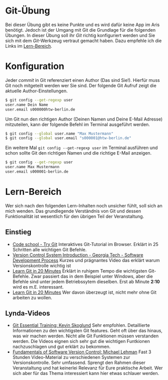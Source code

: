# Git-Übung
Bei dieser Übung gibt es keine Punkte und es wird dafür keine App im Aris benötigt.
Jedoch ist der Umgang mit Git die Grundlage für die folgenden Übungen. In dieser Übung
soll ihr *Git* richtig konfiguriert werden und Sie sich mit dem *Git*-Werkzeug vertraut
gemacht haben. Dazu empfehle ich die Links im [Lern-Bereich](#lern-bereich).

# Konfiguration
Jeder *commit* in Git referenziert einen Author (Das sind Sie!). Hierfür muss Git noch mitgeteilt werden
wer Sie sind. Der folgende Git Aufruf zeigt die aktuelle Author-Einstellungen.

~~~ bash
$ git config --get-regexp user
user.name Dein Name
user.email s000000htw-berlin.de
~~~

Um Git nun den richtigen Author (Deinen Namen und Deine E-Mail Adresse) mitzuteilen, kann der folgende Befehl
im Terminal ausgeführt werden.

~~~ bash
$ git config --global user.name "Max Mustermann"
$ git config --global user.email "s000001@htw-berlin.de"
~~~

Ein weitere Mal `git config --get-regexp user` im Terminal ausführen und schon sollte Git den
richtigen Namen und die richtige E-Mail anzeigen.

~~~ bash
$ git config --get-regexp user
user.name Max Mustermann
user.email s000001-berlin.de
~~~


# Lern-Bereich
Wer sich nach den folgenden Lern-Inhalten noch unsicher fühlt, soll sich an mich wenden. Das grundlegende
Verständnis von Git und dessen Funktionalität ist wesentlich für den übrigen Teil der Veranstaltung.

## Einstieg
* [Code school - Try Git](https://try.github.io)
  Interaktives Git-Tutorial im Browser. Erklärt in 25 Schritten alle wichtigen Git Befehle.
* [Version Control System Introduction - Georgia Tech - Software Development Process](https://www.youtube.com/embed/zbKdDsNNOhg)
  Kurzes und prägnantes Video das erklärt warum Versionskontrolle wichtig ist
* [Learn Git in 20 Minutes](https://www.youtube.com/embed/Y9XZQO1n_7c?t=2m10)
  Erklärt in ruhigem Tempo die wichtigsten Git-Befehle. Zwar passiert das in dem Beispiel unter Windows, aber
  die Befehle sind unter jedem Betriebssytem dieselben. Erst ab Minute **2:10** wird es m.E. interessant.
* [Learn Git in 20 Minutes](https://www.youtube.com/embed/o4PFDKIc2fs)
  Wer davon überzeugt ist, nicht mehr ohne Git arbeiten zu wollen.

## Lynda-Videos
* [Git Essential Training: Kevin Skoglund](http://www.lynda.com/Git-tutorials/Git-Essential-Training/100222-2.html)
  Sehr empfohlen. Detaillierte Informationen zu den wichtigsten Git features. Geht oft über das hinaus, was wir machen
  werden. Nicht alle Git Funktionen müssen verstanden werden. Die Videos eignen sich sehr gut die wichtigen Funtkionen
  nachzuschlagen und gut erklärt zu bekommen.
* [Fundamentals of Software Version Control: Michael Lehman](http://www.lynda.com/Version-Control-tutorials/Fundamentals-Software-Version-Control/106788-2.html)
  Fast 3 Stunden Video-Material zu verschiedenen Systemen zur Versionskontrolle. Sehr umfassend. Sprengt den Rahmen
  dieser Veranstaltung und hat keinerlei Relevanz für Eure praktische Arbeit. Wer sich aber für das Thema interessiert
  kann hier etwas schlauer werden.

